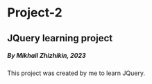# Project-2
## JQuery learning project
##### By Mikhail Zhizhikin, 2023
This project was created by me to learn JQuery.
